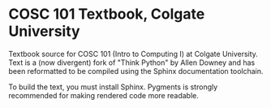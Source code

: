 # COSC 101 Textbook, Colgate University

Textbook source for COSC 101 (Intro to Computing I) at Colgate University.
Text is a (now divergent) fork of "Think Python" by Allen Downey and has
been reformatted to be compiled using the Sphinx documentation toolchain.

To build the text, you must install Sphinx.  Pygments is strongly
recommended for making rendered code more readable.
